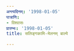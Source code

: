 ```yaml
---
अन्त्यदिनम्: '1998-01-05'
पात्राणि:
- विश्वासः
प्रारम्भः: '1998-01-05'
title: सलिङ्गकामि-मेलनम् बाल्ये

---
```

